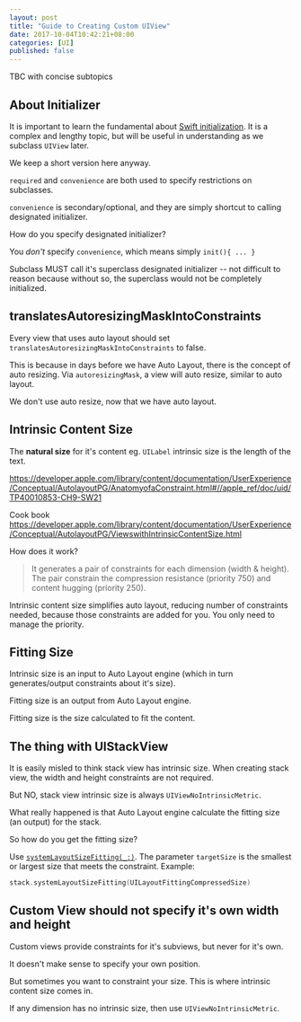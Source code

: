 ```yaml
---
layout: post
title: "Guide to Creating Custom UIView"
date: 2017-10-04T10:42:21+08:00
categories: [UI]
published: false
---
```


TBC with concise subtopics

## About Initializer

It is important to learn the fundamental about [Swift initialization](https://developer.apple.com/library/content/documentation/Swift/Conceptual/Swift_Programming_Language/Initialization.html). It is a complex and lengthy topic, but will be useful in understanding as we subclass `UIView` later.

We keep a short version here anyway.

`required` and `convenience` are both used to specify restrictions on subclasses.

`convenience` is secondary/optional, and they are simply shortcut to calling designated initializer.

How do you specify designated initializer?

You _don't_ specify `convenience`, which means simply `init(){ ... }`

Subclass MUST call it's superclass designated initializer -- not difficult to reason because without so, the superclass would not be completely initialized.

## translatesAutoresizingMaskIntoConstraints

Every view that uses auto layout should set `translatesAutoresizingMaskIntoConstraints` to false.

This is because in days before we have Auto Layout, there is the concept of auto resizing. Via `autoresizingMask`, a view will auto resize, similar to auto layout.

We don't use auto resize, now that we have auto layout.

## Intrinsic Content Size

The **natural size** for it's content eg. `UILabel` intrinsic size is the length of the text.

https://developer.apple.com/library/content/documentation/UserExperience/Conceptual/AutolayoutPG/AnatomyofaConstraint.html#//apple_ref/doc/uid/TP40010853-CH9-SW21

Cook book
https://developer.apple.com/library/content/documentation/UserExperience/Conceptual/AutolayoutPG/ViewswithIntrinsicContentSize.html

How does it work?

> It generates a pair of constraints for each dimension (width & height). The pair constrain the compression resistance (priority 750) and content hugging (priority 250).

Intrinsic content size simplifies auto layout, reducing number of constraints needed, because those constraints are added for you. You only need to manage the priority.

## Fitting Size

Intrinsic size is an input to Auto Layout engine (which in turn generates/output constraints about it's size).

Fitting size is an output from Auto Layout engine.

Fitting size is the size calculated to fit the content.

## The thing with UIStackView

It is easily misled to think stack view has intrinsic size. When creating stack view, the width and height constraints are not required.

But NO, stack view intrinsic size is always `UIViewNoIntrinsicMetric`.

What really happened is that Auto Layout engine calculate the fitting size (an output) for the stack.

So how do you get the fitting size?

Use [`systemLayoutSizeFitting(_:)`](https://developer.apple.com/documentation/uikit/uiview/1622624-systemlayoutsizefitting). The parameter `targetSize` is the smallest or largest size that meets the constraint. Example:

```swift
stack.systemLayoutSizeFitting(UILayoutFittingCompressedSize)
```

## Custom View should not specify it's own width and height

Custom views provide constraints for it's subviews, but never for it's own. 

It doesn't make sense to specify your own position.

But sometimes you want to constraint your size. This is where intrinsic content size comes in.

If any dimension has no intrinsic size, then use `UIViewNoIntrinsicMetric`.
